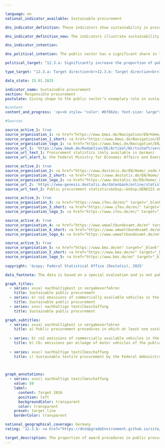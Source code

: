 ```yaml
---

language: en        
national_indicator_available: Sustainable procurement        

dns_indicator_definition: These indicators show sustainability in procurement through the examples of paper and the <abbr title="Carbon dioxide" tabindex="0">CO₂</abbr> emissions of motor vehicles. Each is depicted as an index using 2015&nbsp;as its base year.<br>Indicator 12.3.a ”Paper bearing the Blue Angel label as a proportion of the total paper consumption of the direct federal administration” measures what proportion of total paper procured for the direct federal administration is certified with the Blue Angel ecolabel. Since reporting year 2018, only non-coloured A4-sized printer and copier paper is recorded.<br>Indicator 12.3.b “CO₂ emissions of publicity owned vehicles by distance travelled” shows the <abbr title="Carbon dioxide" tabindex="0">CO₂</abbr> emissions of publicly owned vehicles in relation to the distances they travel.        

dns_indicator_definition_new: The indicators illustrate sustainability in public procurement using examples of award procedures overall (12.3.a), <abbr title="Carbon dioxide" tabindex="0">CO₂</abbr> emissions from motor vehicles (12.3.b) and sustainable textile procurement (12.3.c). The indicator 12.3.a ‘Award procedures in public procurement in which at least one sustainability criterion was taken into account’ represents the proportion of the total number of procedures for awarding public contracts/concessions with consideration of sustainability criteria that were reported to the procurement statistics for the respective reporting year (in per cent). Indicator 12.3.b ‘CO₂ emissions per kilometres travelled by public sector vehicles’ compares <abbr title="Carbon dioxide" tabindex="0">CO₂</abbr> emissions with the base year 2015&nbsp;in relation to the corresponding kilometres travelled. Indicator 12.3.c shows the sustainable textile procurement of the Federal Administration (excluding special textiles) (in per cent).        

dns_indicator_intention:         

dns_political_intention: The public sector has a significant share in the demand for products and services. Aligning public procurement with the guiding principle of sustainability and strengthening sustainability criteria in public procurement should therefore act as a lever for increasing the supply of sustainable products.        

political_target: "12.3.a: Significantly increase the proportion of public procurement contracts in which sustainability criteria are taken into account so that this is the norm by 2030. It should be noted that procurement to cover the needs of the German Federal Armed Forces, the Federal Police and civil defence and disaster control will not contribute to an increase.<br>12.3.b: Significant reduction<br>12.3.c: Increase to 50&nbsp;per cent by 2026"        

type_target: "12.3.a: Target direction<br>12.3.b: Target direction<br>12.3.c: Goal with a specific target value"        

data_state: 15.01.2025        

indicator_name: Sustainable procurement        
section: Responsible procurement        
postulate: Giving shape to the public sector’s exemplary role in sustainable procurement        

#content         
content_and_progress: '<p><b style= "color: #bf8b2e; font-size: large">12.3.a, b, c Sustainable procurement</b><br><br>xxx</p>'                

#Sources        

source_active_1: true
source_organisation_1: <a href="https://www.bmwi.de/Navigation/EN/Home/home.html" target="_blank" onclick="return confirm_alert('the Federal Ministry for Economic Affairs and Energy', 'En')">Federal Ministry for Economic Affairs and Energy</a>
source_organisation_1_short: <a href="https://www.bmwi.de/Navigation/EN/Home/home.html" target="_blank" onclick="return confirm_alert('the Federal Ministry for Economic Affairs and Energy', 'En')">Federal Ministry for Economic Affairs and Energy</a>
source_organisation_logo_1: <a href="https://www.bmwi.de/Navigation/EN/Home/home.html" target="_blank" onclick="return confirm_alert('the Federal Ministry for Economic Affairs and Energy', 'En')"><img src="https://dnsTestEnvironment.github.io/dns-indicators/public/OrgImgEn/bmwe.png" alt="Federal Ministry for Economic Affairs and Energy" title=" Click here to visit the homepage of the organizationFederal Ministry for Economic Affairs and Energy" style="height:60px; width:148px; border:transparent"/></a>
source_url_1: 'https://www.bmwk.de/Redaktion/DE/Artikel/Wirtschaft/vergabestatistik.html'
source_url_text_1: Procurement statistics (only available in German)
source_url_alert_1: the Federal Ministry for Economic Affairs and Energy

source_active_2: true
source_organisation_2: <a href="https://www.destatis.de/EN/Home/_node.html" target="_blank">Federal Statistical Office</a>
source_organisation_2_short: <a href="https://www.destatis.de/EN/Home/_node.html" target="_blank">Federal Statistical Office</a>
source_organisation_logo_2: <a href="https://www.destatis.de/EN/Home/_node.html" target="_blank"><img src="https://dnsTestEnvironment.github.io/dns-indicators/public/OrgImgEn/destatis.png" alt="Federal Statistical Office" title=" Click here to visit the homepage of the organizationFederal Statistical Office" style="height:60px; width:148px; border:transparent"/></a>
source_url_2: 'https://www-genesis.destatis.de/datenbank/online/statistic/79994/details'
source_url_text_2: Public procurement statistics&nbsp;–&nbsp;GENESIS online 79994

source_active_3: true
source_organisation_3: <a href="https://www.ifeu.de/en/" target="_blank" onclick="return confirm_alert('the Institute for Energy and Environmental Research', 'En')">Institute for Energy and Environmental Research</a>
source_organisation_3_short: <a href="https://www.ifeu.de/en/" target="_blank" onclick="return confirm_alert('the Institute for Energy and Environmental Research', 'En')">Institute for Energy and Environmental Research</a>
source_organisation_logo_3: <a href="https://www.ifeu.de/en/" target="_blank" onclick="return confirm_alert('the Institute for Energy and Environmental Research', 'En')"><img src="https://dnsTestEnvironment.github.io/dns-indicators/public/OrgImgEn/ifeu.png" alt="Institute for Energy and Environmental Research" title=" Click here to visit the homepage of the organizationInstitute for Energy and Environmental Research" style="height:60px; width:148px; border:transparent"/></a>

source_active_4: true
source_organisation_4: <a href="https://www.umweltbundesamt.de/en" target="_blank" onclick="return confirm_alert('the German Environment Agency', 'En')">German Environment Agency</a>
source_organisation_4_short: <a href="https://www.umweltbundesamt.de/en" target="_blank" onclick="return confirm_alert('the German Environment Agency', 'En')">German Environment Agency</a>
source_organisation_logo_4: <a href="https://www.umweltbundesamt.de/en" target="_blank" onclick="return confirm_alert('the German Environment Agency', 'En')"><img src="https://dnsTestEnvironment.github.io/dns-indicators/public/OrgImgEn/uba.png" alt="German Environment Agency" title=" Click here to visit the homepage of the organizationGerman Environment Agency" style="height:60px; width:148px; border:transparent"/></a>

source_active_5: true
source_organisation_5: <a href="https://www.bmz.de/en" target="_blank" onclick="return confirm_alert('the Federal Ministry of Economic Cooperation and Development', 'En')">Federal Ministry of Economic Cooperation and Development</a>
source_organisation_5_short: <a href="https://www.bmz.de/en" target="_blank" onclick="return confirm_alert('the Federal Ministry of Economic Cooperation and Development', 'En')">Federal Ministry of Economic Cooperation and Development</a>
source_organisation_logo_5: <a href="https://www.bmz.de/en" target="_blank" onclick="return confirm_alert('the Federal Ministry of Economic Cooperation and Development', 'En')"><img src="https://dnsTestEnvironment.github.io/dns-indicators/public/OrgImgEn/bmz.png" alt="Federal Ministry of Economic Cooperation and Development" title=" Click here to visit the homepage of the organizationFederal Ministry of Economic Cooperation and Development" style="height:60px; width:148px; border:transparent"/></a>
        
copyright: '&copy; Federal Statistical Office (Destatis), 2025'        

data_footnote: The data is based on a special evaluation and is not publicly available.        

graph_titles: 
  - series: xxxa) nachhaltigkeit in vergabeverfahren
    title: Sustainable public procurement
  - series: b) co2 emissions of commercially available vehicles in the public sector
    title: Sustainable public procurement
  - series: xxxc) nachhaltige textilbeschaffung
    title: Sustainable public procurement        

graph_subtitles: 
  - series: xxxa) nachhaltigkeit in vergabeverfahren
    title: a) Public procurement procedures in which at least one sustainability criterion was taken into account
    
  - series: b) co2 emissions of commercially available vehicles in the public sector
    title: b) CO₂ emissions per mileage of motor vehicles of the public sector
    
  - series: xxxc) nachhaltige textilbeschaffung
    title: c) Sustainable textile procurement by the Federal Administration (excluding special textiles)
            


graph_annotations:
  - series: xxxc) nachhaltige textilbeschaffung
    value: 50
    label:
      content: Target 2026
      position: left
      backgroundColor: transparent
      color: transparent
    preset: target_line
    borderColor: transparent                

national_geographical_coverage: Germany        
rating: '12.3.b: <a href="https://dnsUpgradeEnvironment.github.io/site/en/status"><img src="https://sdg-indikatoren.de/public/Wettersymbole/Wolke.png" title="In 2022 the average value aimed in the wrong direction or indicates stagnation, but the previous year had shown a turn in the desired direction." alt="Weathersymbol: cloud"/></a>'        

target_description: The proportion of award procedures in public procurement in which at least one sustainability criterion is taken into account (12.3.a) should increase.<br>>> No assessment (12.3.a) possible. Too few data points.<br><br><br><abbr title="Carbon dioxide" tabindex="0">CO₂</abbr> emissions per kilometres travelled by public sector vehicles (12.3.b) should decrease.<br>>> Based on the target formulation, indicator 12.3.b developed in the desired direction last year (2022). However, the average development over the last six years did not go in the desired direction, meaning that indicator 12.3.b is rated as "Cloud" for 2022.<br><br><br>The proportion of sustainable textile procurement by the Federal Administration (12.3.c) is to be increased to at least 50&nbsp;per cent by 2026.<br>>> No assessment (12.3.c) possible. No data points.        
---
```


